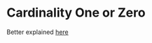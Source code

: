 # Cardinality One or Zero

Better explained [here](https://jenisys.github.io/behave.example/datatype/cardinality_zero_or_one.html?highlight=space)
